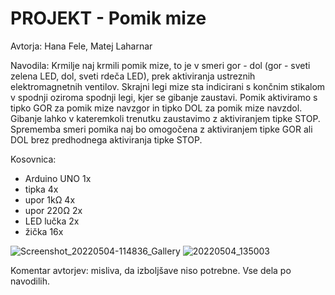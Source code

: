 # PROJEKT - Pomik mize

Avtorja: Hana Fele, Matej Laharnar


Navodila: 
Krmilje naj krmili pomik mize, to je v smeri gor - dol (gor - sveti zelena LED, dol, sveti rdeča LED), prek aktiviranja ustreznih elektromagnetnih ventilov. Skrajni legi mize sta indicirani s končnim stikalom v spodnji oziroma spodnji legi, kjer se gibanje zaustavi. Pomik aktiviramo s tipko GOR za pomik mize navzgor in tipko DOL za pomik mize navzdol. Gibanje lahko v kateremkoli trenutku zaustavimo z aktiviranjem tipke STOP. Sprememba smeri pomika naj bo omogočena z aktiviranjem tipke GOR ali DOL brez predhodnega aktiviranja tipke STOP.


Kosovnica:
- Arduino UNO 1x
- tipka 4x
- upor 1kΩ 4x
- upor 220Ω 2x
- LED lučka 2x
- žička 16x


![Screenshot_20220504-114836_Gallery](https://user-images.githubusercontent.com/103569446/166660764-bb192ab4-9715-4b07-bce9-b23c517fe373.jpg)
![20220504_135003](https://user-images.githubusercontent.com/103569446/166870153-0860841c-2910-4ea3-bc58-9244d5c40964.jpg)

Komentar avtorjev: misliva, da izboljšave niso potrebne. Vse dela po navodilih. 
